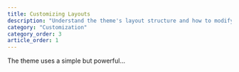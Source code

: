 ```yaml
---
title: Customizing Layouts
description: "Understand the theme's layout structure and how to modify pages, posts, and docs."
category: "Customization"
category_order: 3
article_order: 1
---
```

The theme uses a simple but powerful...